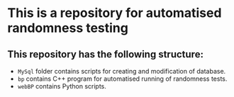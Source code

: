 # This is a repository for automatised randomness testing
## This repository has the following structure:
* `MySql` folder contains scripts for creating and modification of database.
* `bp` contains C++ program for automatised running of randomness tests.
* `webBP` contains Python scripts.

